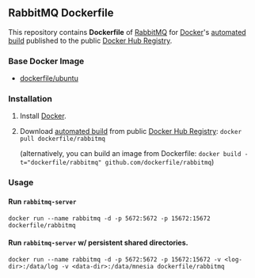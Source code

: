 ## RabbitMQ Dockerfile


This repository contains **Dockerfile** of [RabbitMQ](http://www.rabbitmq.com/) for [Docker](https://www.docker.com/)'s [automated build](https://registry.hub.docker.com/u/dockerfile/rabbitmq/) published to the public [Docker Hub Registry](https://registry.hub.docker.com/).


### Base Docker Image

* [dockerfile/ubuntu](http://dockerfile.github.io/#/ubuntu)


### Installation

1. Install [Docker](https://www.docker.com/).

2. Download [automated build](https://registry.hub.docker.com/u/dockerfile/rabbitmq/) from public [Docker Hub Registry](https://registry.hub.docker.com/): `docker pull dockerfile/rabbitmq`

   (alternatively, you can build an image from Dockerfile: `docker build -t="dockerfile/rabbitmq" github.com/dockerfile/rabbitmq`)


### Usage

#### Run `rabbitmq-server`

    docker run --name rabbitmq -d -p 5672:5672 -p 15672:15672 dockerfile/rabbitmq

#### Run `rabbitmq-server` w/ persistent shared directories.

    docker run --name rabbitmq -d -p 5672:5672 -p 15672:15672 -v <log-dir>:/data/log -v <data-dir>:/data/mnesia dockerfile/rabbitmq
